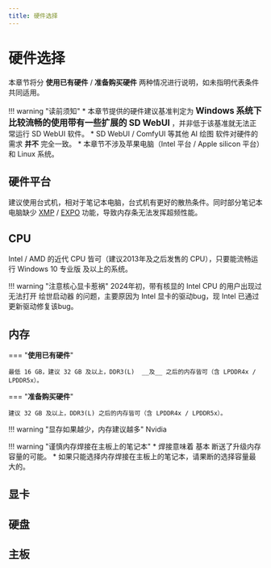 ```yaml
---
title: 硬件选择
---
```

# 硬件选择
本章节将分 __使用已有硬件__ / __准备购买硬件__ 两种情况进行说明，如未指明代表条件共同适用。

!!! warning "读前须知"
    * 本章节提供的硬件建议基准判定为 <big>__Windows 系统下比较流畅的使用带有一些扩展的 SD WebUI__</big> ，并非低于该基准就无法正常运行 SD WebUI 软件。
    * SD WebUI / ComfyUI 等其他 AI 绘图 软件对硬件的需求 __并不__ 完全一致。
    * 本章节不涉及苹果电脑（Intel 平台 / Apple silicon 平台）和 Linux 系统。

## 硬件平台
建议使用台式机，相对于笔记本电脑，台式机有更好的散热条件。同时部分笔记本电脑缺少 [XMP](https://www.intel.cn/content/www/cn/zh/gaming/extreme-memory-profile-xmp.html "英特尔® 极限内存配置文件") / [EXPO](https://www.amd.com/zh-cn/products/processors/technologies/expo.html "AMD Extended Profiles for Overclocking") 功能，导致内存条无法发挥超频性能。

## CPU
Intel / AMD 的近代 CPU 皆可（建议2013年及之后发售的 CPU），只要能流畅运行 Windows 10 专业版 及以上的系统。

!!! warning "注意核心显卡惹祸"
    2024年初，带有核显的 Intel CPU 的用户出现过无法打开 绘世启动器 的问题，主要原因为 Intel 显卡的驱动bug，现 Intel 已通过更新驱动修复该bug。

## 内存
=== "__使用已有硬件__"

    最低 16 GB，建议 32 GB 及以上，DDR3(L)  __及__ 之后的内存皆可（含 LPDDR4x / LPDDR5x）。

=== "__准备购买硬件__"

    建议 32 GB 及以上，DDR3(L) 之后的内存皆可（含 LPDDR4x / LPDDR5x）。

!!! warning "显存如果越少，内存建议越多"
    Nvidia 

!!! warning "谨慎内存焊接在主板上的笔记本"
    * 焊接意味着 基本 断送了升级内存容量的可能。
    * 如果只能选择内存焊接在主板上的笔记本，请果断的选择容量最大的。
    
## 显卡

## 硬盘

## 主板